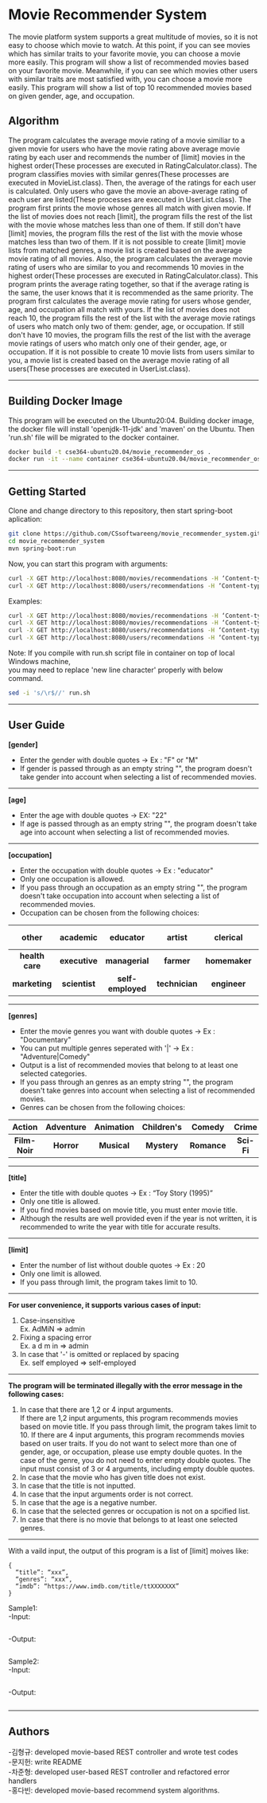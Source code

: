 # Movie Recommender System

The movie platform system supports a great multitude of movies, so it is not easy to choose which movie to watch. At this point, if you can see movies which has similar traits to your favorite movie, you can choose a movie more easily. This program will show a list of recommended movies based on your favorite movie.
Meanwhile, if you can see which movies other users with similar traits are most satisfied with, you can choose a movie more easily. This program will show a list of top 10 recommended movies based on given gender, age, and occupation.

## Algorithm

The program calculates the average movie rating of a movie similiar to a given movie for users who have the movie rating above average movie rating by each user and recommends the number of [limit] movies in the highest order(These processes are executed in RatingCalculator.class).
The program classifies movies with similar genres(These processes are executed in MovieList.class). Then, the average of the ratings for each user is calculated. Only users who gave the movie an above-average rating of each user are listed(These processes are executed in UserList.class).
The program first prints the movie whose genres all match with given movie. If the list of movies does not reach [limit], the program fills the rest of the list with the movie whose matches less than one of them. If still don't have [limit] movies, the program fills the rest of the list with the movie whose matches less than two of them. If it is not possible to create [limit] movie lists from matched genres, a movie list is created based on the average movie rating of all movies.
Also, the program calculates the average movie rating of users who are similar to you and recommends 10 movies in the highest order(These processes are executed in RatingCalculator.class). This program prints the average rating together, so that if the average rating is the same, the user knows that it is recommended as the same priority. The program first calculates the average movie rating for users whose gender, age, and occupation all match with yours. If the list of movies does not reach 10, the program fills the rest of the list with the average movie ratings of users who match only two of them: gender, age, or occupation. If still don't have 10 movies, the program fills the rest of the list with the average movie ratings of users who match only one of their gender, age, or occupation. If it is not possible to create 10 movie lists from users similar to you, a movie list is created based on the average movie rating of all users(These processes are executed in UserList.class).

---

## Building Docker Image

This program will be executed on the Ubuntu20:04. Building docker image, the docker file will install 'openjdk-11-jdk' and 'maven' on the Ubuntu. Then 'run.sh' file will be migrated to the docker container.

```sh
docker build -t cse364-ubuntu20.04/movie_recommender_os .
docker run -it --name container cse364-ubuntu20.04/movie_recommender_os
```

---

## Getting Started

Clone and change directory to this repository, then start spring-boot aplication:

```sh
git clone https://github.com/CSsoftwareeng/movie_recommender_system.git
cd movie_recommender_system
mvn spring-boot:run
```

Now, you can start this program with arguments:

```sh
curl -X GET http://localhost:8080/movies/recommendations -H ‘Content-type:application/json’ -d ‘{“title”: [title], “limit”: [limit]}’
curl -X GET http://localhost:8080/users/recommendations -H ‘Content-type:application/json’ -d ‘{“gender”: [gender], “age”: [age], “occupation”: [occupation], “genre”: [genres]}’
```

Examples:

```sh
curl -X GET http://localhost:8080/movies/recommendations -H ‘Content-type:application/json’ -d ‘{“title”: “Toy Story (1995)”, “limit”: 20}’
curl -X GET http://localhost:8080/movies/recommendations -H ‘Content-type:application/json’ -d ‘{“title”: “Toy Story (1995)”}’
curl -X GET http://localhost:8080/users/recommendations -H ‘Content-type:application/json’ -d ‘{“gender”: “F”, “age”: “25”, “occupation”: “Grad student”, “genre”: “Action|War”}’
curl -X GET http://localhost:8080/users/recommendations -H ‘Content-type:application/json’ -d ‘{“gender”: “M”, “age”: “”, “occupation”: “retired”, “genres”: “”}’

```

Note:
If you compile with run.sh script file in container on top of local Windows machine,<br/>
you may need to replace 'new line character' properly with below command.

```sh
sed -i 's/\r$//' run.sh
```

---

## User Guide

**[gender]**

- Enter the gender with double quotes -> Ex : "F" or "M"
- If gender is passed through as an empty string "", the program doesn't take gender into account when selecting a list of recommended movies.

---

**[age]**

- Enter the age with double quotes -> EX: "22"
- If age is passed through as an empty string "", the program doesn't take age into account when selecting a list of recommended movies.

---

**[occupation]**

- Enter the occupation with double quotes -> Ex : "educator"
- Only one occupation is allowed.
- If you pass through an occupation as an empty string "", the program doesn't take occupation into account when selecting a list of recommended movies.
- Occupation can be chosen from the following choices:<br/>

|      other      |   academic    |     educator      |     artist     |   clerical    |      admin       |    college    |  grad student  | customer service |  doctor   |
| :-------------: | :-----------: | :---------------: | :------------: | :-----------: | :--------------: | :-----------: | :------------: | :--------------: | :-------: |
| **health care** | **executive** |  **managerial**   |   **farmer**   | **homemaker** | **K-12 student** |  **lawyer**   | **programmer** |   **retired**    | **sales** |
|  **marketing**  | **scientist** | **self-employed** | **technician** | **engineer**  |  **tradesman**   | **craftsman** | **unemployed** |    **writer**    |

---

**[genres]**

- Enter the movie genres you want with double quotes -> Ex : "Documentary"
- You can put multiple genres seperated with '|' -> Ex : "Adventure|Comedy"
- Output is a list of recommended movies that belong to at least one selected categories.
- If you pass through an genres as an empty string "", the program doesn't take genres into account when selecting a list of recommended movies.
- Genres can be chosen from the following choices:<br/>

|    Action     | Adventure  |  Animation  | Children's  |   Comedy    |   Crime    | Documentary  |  Drama  |   Fantasy   |
| :-----------: | :--------: | :---------: | :---------: | :---------: | :--------: | :----------: | :-----: | :---------: |
| **Film-Noir** | **Horror** | **Musical** | **Mystery** | **Romance** | **Sci-Fi** | **Thriller** | **War** | **Western** |

---

**[title]**

- Enter the title with double quotes -> Ex : “Toy Story (1995)”
- Only one title is allowed.
- If you find movies based on movie title, you must enter movie title.
- Although the results are well provided even if the year is not written, it is recommended to write the year with title for accurate results.

---

**[limit]**

- Enter the number of list without double quotes -> Ex : 20
- Only one limit is allowed.
- If you pass through limit, the program takes limit to 10.

---

**For user convenience, it supports various cases of input:**

1. Case-insensitive<br/>
   Ex. AdMiN => admin
2. Fixing a spacing error<br/>
   Ex. a d m in => admin
3. In case that '-' is omitted or replaced by spacing<br/>
   Ex. self employed => self-employed

---

**The program will be terminated illegally with the error message in the following cases:**

1. In case that there are 1,2 or 4 input arguments.<br/>
   If there are 1,2 input arguments, this program recommends movies based on movie title. If you pass through limit, the program takes limit to 10.
   If there are 4 input arguments, this program recommends movies based on user traits. If you do not want to select more than one of gender, age, or occupation, please use empty double quotes. In the case of the genre, you do not need to enter empty double quotes. The input must consist of 3 or 4 arguments, including empty double quotes.
2. In case that the movie who has given title does not exist.<br/>
3. In case that the title is not inputted.<br/>
4. In case that the input arguments order is not correct.<br/>
5. In case that the age is a negative number.<br/>
6. In case that the selected genres or occupation is not on a spcified list.<br/>
7. In case that there is no movie that belongs to at least one selected genres.<br/>

---

With a vaild input, the output of this program is a list of [limit] moives like:

```
{
  “title”: “xxx”,
  “genres”: “xxx”,
  “imdb”: “https://www.imdb.com/title/ttXXXXXXX”
}
```

Sample1:<br/>
-Input:

```

```

-Output:

```

```

Sample2:<br/>
-Input:

```

```

-Output:

```

```

---

## Authors

-김형규: developed movie-based REST controller and wrote test codes<br/> -문지헌: write README<br/> -차준형: developed user-based REST controller and refactored error handlers<br/> -홍다빈: developed movie-based recommend system algorithms.
